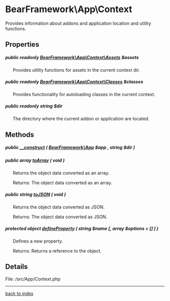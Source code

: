 # BearFramework\App\Context

Provides information about addons and application location and utility functions.

## Properties

##### public readonly [BearFramework\App\Context\Assets](bearframework.app.context.assets.class.md) $assets

&nbsp;&nbsp;&nbsp;&nbsp;&nbsp;&nbsp;Provides utility functions for assets in the current context dir.

##### public readonly [BearFramework\App\Context\Classes](bearframework.app.context.classes.class.md) $classes

&nbsp;&nbsp;&nbsp;&nbsp;&nbsp;&nbsp;Provides functionality for autoloading classes in the current context.

##### public readonly string $dir

&nbsp;&nbsp;&nbsp;&nbsp;&nbsp;&nbsp;The directory where the current addon or application are located.

## Methods

##### public [__construct](bearframework.app.context.__construct.method.md) ( [BearFramework\App](bearframework.app.class.md) $app , string $dir )

##### public array [toArray](bearframework.app.context.toarray.method.md) ( void )

&nbsp;&nbsp;&nbsp;&nbsp;&nbsp;&nbsp;Returns the object data converted as an array.

&nbsp;&nbsp;&nbsp;&nbsp;&nbsp;&nbsp;Returns: The object data converted as an array.

##### public string [toJSON](bearframework.app.context.tojson.method.md) ( void )

&nbsp;&nbsp;&nbsp;&nbsp;&nbsp;&nbsp;Returns the object data converted as JSON.

&nbsp;&nbsp;&nbsp;&nbsp;&nbsp;&nbsp;Returns: The object data converted as JSON.

##### protected object [defineProperty](bearframework.app.context.defineproperty.method.md) ( string $name [, array $options = [] ] )

&nbsp;&nbsp;&nbsp;&nbsp;&nbsp;&nbsp;Defines a new property.

&nbsp;&nbsp;&nbsp;&nbsp;&nbsp;&nbsp;Returns: Returns a reference to the object.

## Details

File: /src/App/Context.php

---

[back to index](index.md)

